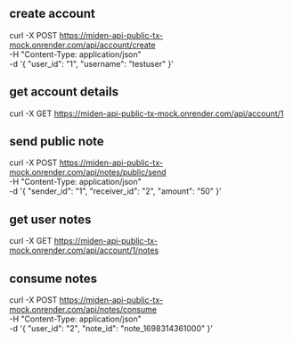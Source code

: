 ## create account 

curl -X POST https://miden-api-public-tx-mock.onrender.com/api/account/create \
-H "Content-Type: application/json" \
-d '{
  "user_id": "1",
  "username": "testuser"
}'

## get account details

curl -X GET https://miden-api-public-tx-mock.onrender.com/api/account/1


## send public note

curl -X POST https://miden-api-public-tx-mock.onrender.com/api/notes/public/send \
-H "Content-Type: application/json" \
-d '{
  "sender_id": "1",
  "receiver_id": "2",
  "amount": "50"
}'

## get user notes

curl -X GET https://miden-api-public-tx-mock.onrender.com/api/account/1/notes

## consume notes

curl -X POST https://miden-api-public-tx-mock.onrender.com/api/notes/consume \
-H "Content-Type: application/json" \
-d '{
  "user_id": "2",
  "note_id": "note_1698314361000"
}'
